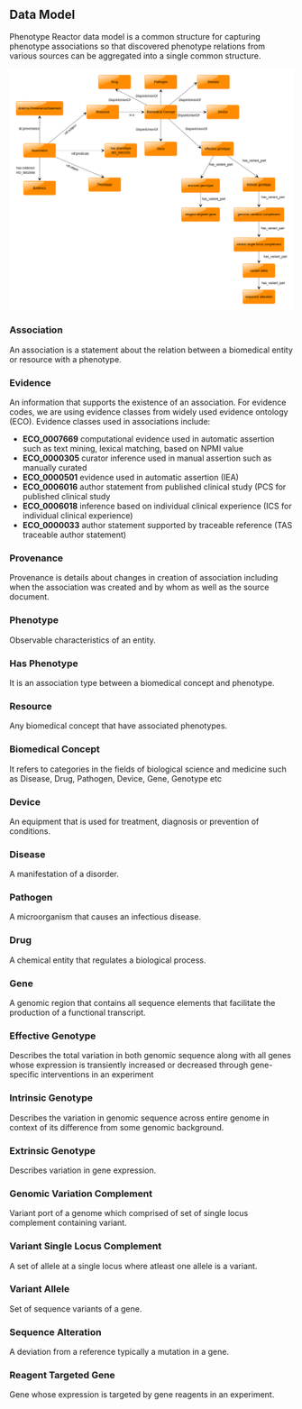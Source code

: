 ## Data Model

Phenotype Reactor data model is a common structure for capturing phenotype associations so that discovered phenotype relations from various sources can be aggregated into a single common structure.

![Data Model](data-model.png)

### Association 
An association is a statement about the relation between a biomedical entity or resource with a phenotype.

### Evidence

An information that supports the existence of an association. For evidence codes, we are using evidence classes from widely used evidence ontology (ECO). Evidence classes used in associations include:

- **ECO_0007669** computational evidence used in automatic assertion such as text mining, lexical matching, based on NPMI value
- **ECO_0000305** curator inference used in manual assertion such as manually curated 
- **ECO_0000501** evidence used in automatic assertion (IEA)
- **ECO_0006016** author statement from published clinical study (PCS for published clinical study
- **ECO_0006018** inference based on individual clinical experience (ICS for individual clinical experience)
- **ECO_0000033** author statement supported by traceable reference (TAS traceable author statement) 

### Provenance

Provenance is details about changes in creation of association including when the association was created and by whom as well as the source document.

### Phenotype
Observable characteristics of an entity.

### Has Phenotype
It is an association type between a biomedical concept and phenotype.

### Resource 
Any biomedical concept that have associated phenotypes.

### Biomedical Concept
It refers to categories in the fields of biological science and medicine such as Disease, Drug, Pathogen, Device, Gene, Genotype etc

### Device
An equipment that is used for treatment, diagnosis or prevention of conditions.

### Disease
A manifestation of a disorder.

### Pathogen
A microorganism that causes an infectious disease.

### Drug
A chemical entity that regulates a biological process.

### Gene
A genomic region that contains all sequence elements that facilitate the production of a functional transcript.

### Effective Genotype
Describes the total variation in both genomic sequence along with all genes whose expression is transiently increased or decreased  through gene-specific interventions in an experiment

### Intrinsic Genotype
Describes the variation in genomic sequence across entire genome in context of its difference from some genomic background.

### Extrinsic Genotype
Describes variation in gene expression.

### Genomic Variation Complement
Variant port of a genome which comprised of set of single locus complement containing variant.

### Variant Single Locus Complement
A set of allele at a single locus where atleast one allele is a variant.

### Variant Allele
Set of sequence variants of a gene.

### Sequence Alteration
A deviation  from a reference typically a mutation in a gene.

### Reagent Targeted Gene
Gene whose expression is targeted by gene reagents in an experiment. 
